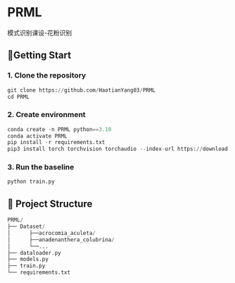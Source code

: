 # PRML
模式识别课设-花粉识别

## 🚀Getting Start

### 1. Clone the repository

```python
git clone https://github.com/HaotianYang03/PRML
cd PRML
```

### 2. Create environment

```python
conda create -n PRML python==3.10
conda activate PRML
pip install -r requirements.txt
pip3 install torch torchvision torchaudio --index-url https://download.pytorch.org/whl/cu118
```

### 3. Run the baseline

```python
python train.py
```

## 📁 Project Structure

```python
PRML/
├── Dataset/
│      ├──acrocomia_aculeta/
│      ├──anadenanthera_colubrina/
│      └──...
├── dataloader.py
├── models.py
├── train.py
└── requirements.txt
```